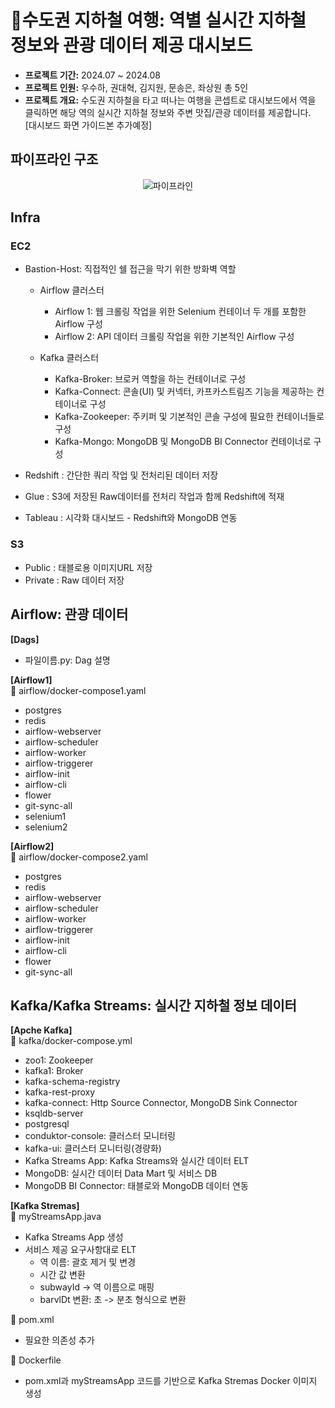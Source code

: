 # 🚉수도권 지하철 여행: 역별 실시간 지하철 정보와 관광 데이터 제공 대시보드
- **프로젝트 기간:** 2024.07 ~ 2024.08
- **프로젝트 인원:** 우수하, 권대혁, 김지원, 문송은, 좌상원 총 5인
- **프로젝트 개요:** 수도권 지하철을 타고 떠나는 여행을 콘셉트로 대시보드에서 역을 클릭하면 해당 역의 실시간 지하철 정보와 주변 맛집/관광 데이터를 제공합니다.<br/>
[대시보드 화면 가이드본 추가예정]

## 파이프라인 구조
<div align="center">

![파이프라인](https://github.com/user-attachments/assets/843b5b14-0ee7-44b1-b762-a28e9477250c)

</div>

## Infra
### EC2
- Bastion-Host: 직접적인 쉘 접근을 막기 위한 방화벽 역할
  - Airflow 클러스터
    - Airflow 1: 웹 크롤링 작업을 위한 Selenium 컨테이너 두 개를 포함한 Airflow 구성
    - Airflow 2: API 데이터 크롤링 작업을 위한 기본적인 Airflow 구성

  -  Kafka 클러스터
      - Kafka-Broker: 브로커 역할을 하는 컨테이너로 구성
      - Kafka-Connect: 콘솔(UI) 및 커넥터, 카프카스트림즈 기능을 제공하는 컨테이너로 구성
      - Kafka-Zookeeper: 주키퍼 및 기본적인 콘솔 구성에 필요한 컨테이너들로 구성
      - Kafka-Mongo: MongoDB 및 MongoDB BI Connector 컨테이너로 구성

- Redshift : 간단한 쿼리 작업 및 전처리된 데이터 저장
- Glue : S3에 저장된 Raw데이터를 전처리 작업과 함께 Redshift에 적재
- Tableau : 시각화 대시보드 - Redshift와 MongoDB 연동

### S3
- Public : 태블로용 이미지URL 저장
- Private : Raw 데이터 저장



## Airflow: 관광 데이터
**[Dags]**<br/>
- 파일이름.py: Dag 설명

**[Airflow1]**<br/>
📌 airflow/docker-compose1.yaml
- postgres
- redis
- airflow-webserver
- airflow-scheduler
- airflow-worker
- airflow-triggerer
- airflow-init
- airflow-cli
- flower
- git-sync-all
- selenium1
- selenium2
  
**[Airflow2]**<br/>
📌 airflow/docker-compose2.yaml
- postgres
- redis
- airflow-webserver
- airflow-scheduler
- airflow-worker
- airflow-triggerer
- airflow-init
- airflow-cli
- flower
- git-sync-all
  
## Kafka/Kafka Streams: 실시간 지하철 정보 데이터
**[Apche Kafka]**<br/>
📌 kafka/docker-compose.yml
- zoo1: Zookeeper
- kafka1: Broker
- kafka-schema-registry
- kafka-rest-proxy
- kafka-connect: Http Source Connector, MongoDB Sink Connector
- ksqldb-server
- postgresql
- conduktor-console: 클러스터 모니터링
- kafka-ui: 클러스터 모니터링(경량화)
- Kafka Streams App: Kafka Streams와 실시간 데이터 ELT
- MongoDB: 실시간 데이터 Data Mart 및 서비스 DB
- MongoDB BI Connector: 태블로와 MongoDB 데이터 연동

**[Kafka Stremas]**<br/>
📌 myStreamsApp.java
- Kafka Streams App 생성
- 서비스 제공 요구사항대로 ELT
  - 역 이름: 괄호 제거 및 변경
  - 시간 값 변환
  - subwayId -> 역 이름으로 매핑
  - barvlDt 변환: 초 -> 분초 형식으로 변환
    
📌 pom.xml
- 필요한 의존성 추가

📌 Dockerfile
- pom.xml과 myStreamsApp 코드를 기반으로 Kafka Stremas Docker 이미지 생성
